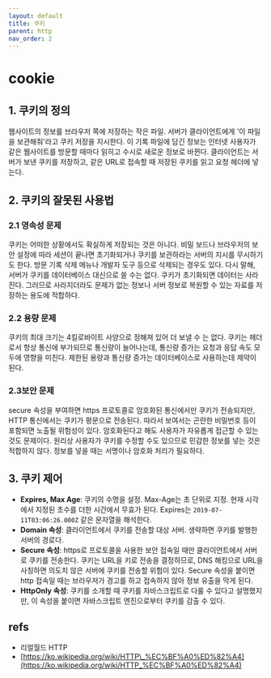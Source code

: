 ```yaml
---
layout: default
title: 쿠키
parent: http
nav_order: 2
---
```


# cookie

## 1. 쿠키의 정의

웹사이트의 정보를 브라우저 쪽에 저장하는 작은 파일. 서버가 클라이언트에게 '이 파일을 보관해줘'라고 쿠키 저장을 지시한다. 이 기록 파일에 담긴 정보는 인터넷 사용자가 같은 웹사이트를 방문할 때마다 읽히고 수시로 새로운 정보로 바뀐다. 클라이언트는 서버가 보낸 쿠키를 저장하고, 같은 URL로 접속할 때 저장된 쿠키를 읽고 요청 헤더에 넣는다.

## 2. 쿠키의 잘못된 사용법

### 2.1 영속성 문제

쿠키는 어떠한 상황에서도 확실하게 저장되는 것은 아니다. 비밀 보드나 브라우저의 보안 설정에 따라 세션이 끝나면 초기화되거나 쿠키를 보관하라는 서버의 지시를 무시하기도 한다. 방문 기록 삭제 메뉴나 개발자 도구 등으로 삭제되는 경우도 있다. 다시 말해, 서버가 쿠키를 데이터베이스 대신으로 쓸 수는 없다. 쿠키가 초기화되면 데이터는 사라진다. 그러므로 사라지더라도 문제가 없는 정보나 서버 정보로 복원할 수 있는 자료를 저장하는 용도에 적합하다.

### 2.2 용량 문제

쿠키의 최대 크기는 4킬로바이트 사양으로 정해져 있어 더 보낼 수 는 없다. 쿠키는 헤더로서 항상 통신에 부가되므로 통신량이 늘어나는데, 통신량 증가는 요청과 응답 속도 모두에 영향을 미친다. 제한된 용량과 통신량 증가는 데이터베이스로 사용하는데 제약이 된다.

### 2.3보안 문제

secure 속성을 부여하면 https 프로토콜로 암호화된 통신에서만 쿠키가 전송되지만, HTTP 통신에서는 쿠키가 평문으로 전송된다. 따라서 보여서는 곤란한 비밀번호 등이 포함되면 노출될 위험성이 있다. 암호화된다고 해도 사용자가 자유롭게 접근할 수 있는 것도 문제이다. 원리상 사용자가 쿠키를 수정할 수도 있으므로 민감한 정보를 넣는 것은 적합하지 않다. 정보를 넣을 때는 서명이나 암호화 처리가 필요하다.

## 3. 쿠키 제어

* **Expires, Max Age**: 쿠키의 수명을 설정. Max-Age는 초 단위로 지정. 현재 시각에서 지정된 초수를 더한 시간에서 무효가 된다. Expires는 `2019-07-11T03:06:26.000Z` 같은 문자열을 해석한다.
* **Domain 속성**: 클라이언트에서 쿠키를 전송할 대상 서버. 생략하면 쿠키를 발행한 서버의 경로다.
* **Secure 속성**: https로 프로토콜을 사용한 보안 접속일 때만 클라이언트에서 서버로 쿠키를 전송한다. 쿠키는 URL을 키로 전송을 결정하므로, DNS 해킹으로 URL을 사칭하면 의도치 않은 서버에 쿠키를 전송할 위험이 있다. Secure 속성을 붙이면 http 접속일 때는 브라우저가 경고를 하고 접속하지 않아 정보 유출을 막게 된다.
* **HttpOnly 속성**: 쿠키를 소개할 때 쿠키를 자바스크립트로 다룰 수 있다고 설명했지만, 이 속성을 붙이면 자바스크립트 엔진으로부터 쿠키를 감출 수 있다.

## refs

* 리얼월드 HTTP
* [https://ko.wikipedia.org/wiki/HTTP\_%EC%BF%A0%ED%82%A4](https://ko.wikipedia.org/wiki/HTTP_%EC%BF%A0%ED%82%A4)


